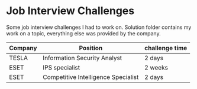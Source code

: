 # Job Interview Challenges

Some job interview challenges I had to work on.
Solution folder contains my work on a topic, everything else was provided by the company.


Company | Position | challenge time
--- | --- | ---
TESLA | Information Security Analyst | 2 days
ESET | IPS specialist | 2 weeks
ESET | Competitive Intelligence Specialist | 2 days
